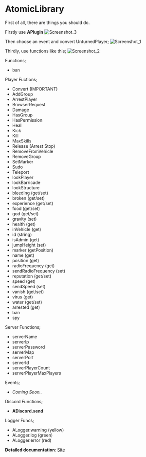 # AtomicLibrary

First of all, there are things you should do.

Firstly use **APlugin**
![Screenshot_3](https://user-images.githubusercontent.com/76036578/109367488-46585e00-78a7-11eb-95e1-300dfa7bbb9f.png)

Then choose an event and convert UnturnedPlayer;
![Screenshot_1](https://user-images.githubusercontent.com/76036578/109367544-6851e080-78a7-11eb-903f-f4b99095a0af.png)

Thirdly, use functions like this;
![Screenshot_2](https://user-images.githubusercontent.com/76036578/109367573-77d12980-78a7-11eb-9492-a012008f4072.png)

Functions;
- ban

Player Fuctions;
- Convert (IMPORTANT)
- AddGroup
- ArrestPlayer
- BrowserRequest
- Damage
- HasGroup
- HasPermission
- Heal
- Kick
- Kill
- MaxSkills
- Release (Arrest Stop)
- RemoveFromVehicle
- RemoveGroup
- SetMarker
- Sudo
- Teleport
- lookPlayer
- lookBarricade
- lookStructure
- bleeding (get/set)
- broken (get/set)
- experience (get/set)
- food (get/set)
- god (get/set)
- gravity (set)
- health (get)
- inVehicle (get)
- id (string)
- isAdmin (get)
- jumpHeight (set)
- marker (getPosition)
- name (get)
- position (get)
- radioFrequency (get)
- sendRadioFrequency (set)
- reputation (get/set)
- speed (get)
- sendSpeed (set)
- vanish (get/set)
- virus (get)
- water (get/set)
- arrested (get)
- ban
- spy

Server Functions;
- serverName
- serverIp
- serverPassword
- serverMap
- serverPort
- serverId
- serverPlayerCount
- serverPlayerMaxPlayers

Events;
- *Coming Soon..*

Discord Functions;
- **ADiscord.send**

Logger Funcs;
- ALogger.warning (yellow)
- ALogger.log (green)
- ALogger.error (red)

**Detailed documentation**: [Site](https://atomicplugins.github.io/AtomicLibrary/)
